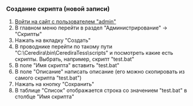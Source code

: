 ### Создание скрипта (новой записи)

1. [Войти на сайт с пользователем "admin"](..\\..\\..\\..\0.%20Шаги\1.%20Войти%20на%20сайт%20с%20пользователем%20username.md)
1. В главном меню перейти в раздел "Администрирование" -> "Скрипты"
1. Нажать на вкладку "Создать"
1. В проводнике перейти по такому пути "C:\Ceredira\bin\CerediraTess\scripts" и посмотреть какие есть скрипты. Выбрать, например, скрипт "test.bat"
1. В поле "Имя скрипта" вставить "test.bat"
1. В поле "Описание" написать описание
(его можно скопировать из самого скрипта "test.bat")
1. Нажать на кнопку "Сохранить"
1. В таблице "Список" отображается строка со значением "test.bat" в столбце "Имя скрипта"
